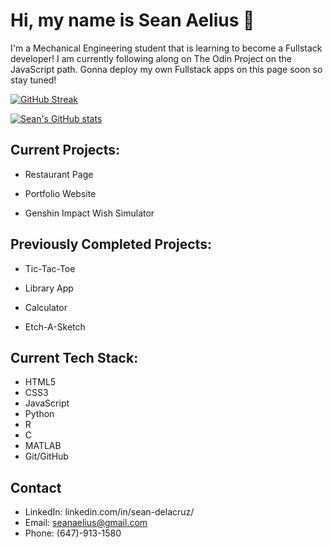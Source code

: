 # Hi, my name is Sean Aelius 👋

I'm a Mechanical Engineering student that is learning to become a Fullstack developer! I am currently following along on The Odin Project on the JavaScript path. 
Gonna deploy my own Fullstack apps on this page soon so stay tuned!

[![GitHub Streak](https://streak-stats.demolab.com/?user=seanaelius)](https://git.io/streak-stats)

[![Sean's GitHub stats](https://github-readme-stats.vercel.app/api?username=seanaelius)](https://github.com/anuraghazra/github-readme-stats)

## Current Projects:

- Restaurant Page

- Portfolio Website

- Genshin Impact Wish Simulator

## Previously Completed Projects:

- Tic-Tac-Toe

- Library App

- Calculator

- Etch-A-Sketch

## Current Tech Stack:
- HTML5
- CSS3
- JavaScript
- Python
- R
- C
- MATLAB
- Git/GitHub

## Contact
- LinkedIn: linkedin.com/in/sean-delacruz/
- Email: seanaelius@gmail.com
- Phone: (647)-913-1580
